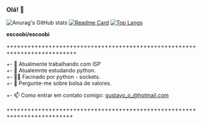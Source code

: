 ### Olá! 👋


![Anurag's GitHub stats](https://github-readme-stats.vercel.app/api?username=escoobi&show_icons=true&theme=default)
[![Readme Card](https://github-readme-stats.vercel.app/api/pin/?username=escoobi&repo=escoobi)](https://github.com/escoobi/escoobi)
[![Top Langs](https://github-readme-stats.vercel.app/api/top-langs/?username=escoobi)](https://github.com/escoobi/escoobi)




**escoobi/escoobi**

++++++++++++++++++++++++++++++++++++++++++++++++++++++++++++++++++++++++++

+- 🔭 Atualmente trabalhando com ISP                                   
+- 🌱 Atualemnte estudando python.                                        
+- 🐱‍👤 Facinado por python - sockets.                                            
+- 💬 Pergunte-me sobre bolsa de valores.

+- 📫 Como entrar em contato comigo: gustavo_o_@hotmail.com

+++++++++++++++++++++++++++++++++++++++++++++++++++++++++++++++++++++++++
